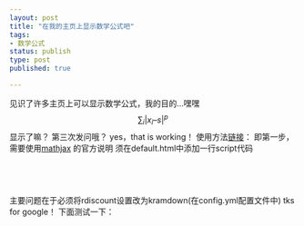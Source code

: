```yaml
--- 
layout: post
title: "在我的主页上显示数学公式吧"
tags: 
- 数学公式
status: publish
type: post
published: true

---
```


见识了许多主页上可以显示数学公式，我的目的...嘿嘿
$$
\sum_i|x_i – s|^p
$$
显示了嘛？
第三次发问哦？
yes，that is working！
使用方法[链接](http://cyukang.com/2013/03/03/try-mathjax.html)：
即第一步，需要使用[mathjax](http://www.mathjax.org/) 的官方说明
须在default.html中添加一行script代码
<pre>
<code><script type="text/javascript"
   src="http://cdn.mathjax.org/mathjax/latest/MathJax.js?config=TeX-AMS-MML_HTMLorMML">
</script>
</code>
</pre>
主要问题在于必须将rdiscount设置改为kramdown(在config.yml配置文件中)
tks for google！
下面测试一下：
<script src='https://jinshuju.net/f/DePqfo/embedded.js?height=1146'></script>